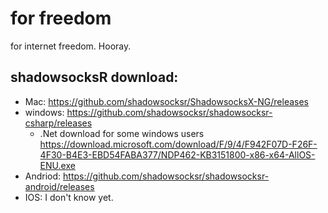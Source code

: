# for freedom
for internet freedom. Hooray.

## shadowsocksR download:
- Mac:
https://github.com/shadowsocksr/ShadowsocksX-NG/releases
- windows:
https://github.com/shadowsocksr/shadowsocksr-csharp/releases
  - .Net download for some windows users
  https://download.microsoft.com/download/F/9/4/F942F07D-F26F-4F30-B4E3-EBD54FABA377/NDP462-KB3151800-x86-x64-AllOS-ENU.exe
- Andriod:
https://github.com/shadowsocksr/shadowsocksr-android/releases
- IOS:
I don't know yet.
